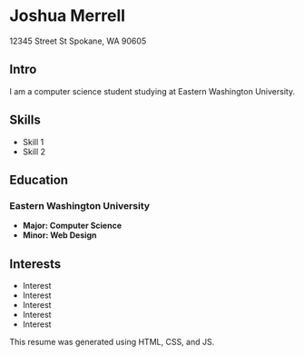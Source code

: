 # Joshua Merrell
12345 Street St
Spokane, WA 90605

## Intro
I am a computer science student studying at Eastern Washington University.

## Skills
- Skill 1
- Skill 2


## Education
### Eastern Washington University
- **Major: Computer Science**
- **Minor: Web Design**


## Interests
- Interest
- Interest
- Interest
- Interest
- Interest


This resume was generated using HTML, CSS, and JS.